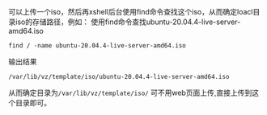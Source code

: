 可以上传一个iso，然后再xshell后台使用find命令查找这个iso，从而确定loacl目录iso的存储路径，例如：
使用find命令查找ubuntu-20.04.4-live-server-amd64.iso
```
find / -name ubuntu-20.04.4-live-server-amd64.iso
```
输出结果
```
/var/lib/vz/template/iso/ubuntu-20.04.4-live-server-amd64.iso
```
从而确定目录为`/var/lib/vz/template/iso/`
可不用web页面上传,直接上传到这个目录即可。

